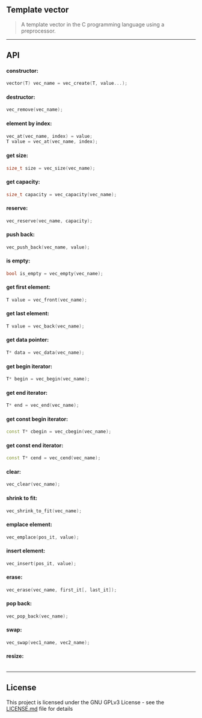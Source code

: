 ## Template vector
> A template vector in the C programming language using a preprocessor.

---

## API
#### constructor:
```c++
vector(T) vec_name = vec_create(T, value...);
```
#### destructor:
```c++
vec_remove(vec_name);
```
#### element by index:
```c++
vec_at(vec_name, index) = value;
T value = vec_at(vec_name, index);
```
#### get size:
```c++
size_t size = vec_size(vec_name);
```
#### get capacity:
```c++
size_t capacity = vec_capacity(vec_name);
```
#### reserve:
```c++
vec_reserve(vec_name, capacity);
```
#### push back:
```c++
vec_push_back(vec_name, value);
```
#### is empty:
```c++
bool is_empty = vec_empty(vec_name);
```
#### get first element:
```c++
T value = vec_front(vec_name);
```
#### get last element:
```c++
T value = vec_back(vec_name);
```
#### get data pointer:
```c++
T* data = vec_data(vec_name);
```
#### get begin iterator:
```c++
T* begin = vec_begin(vec_name);
```
#### get end iterator:
```c++
T* end = vec_end(vec_name);
```
#### get const begin iterator:
```c++
const T* cbegin = vec_cbegin(vec_name);
```
#### get const end iterator:
```c++
const T* cend = vec_cend(vec_name);
```
#### clear:
```c++
vec_clear(vec_name);
```
#### shrink to fit:
```c++
vec_shrink_to_fit(vec_name);
```
#### emplace element:
```c++
vec_emplace(pos_it, value);
```
#### insert element:
```c++
vec_insert(pos_it, value);
```
#### erase:
```c++
vec_erase(vec_name, first_it[, last_it]);
```
#### pop back:
```c++
vec_pop_back(vec_name);
```
#### swap:
```c++
vec_swap(vec1_name, vec2_name);
```
#### resize:
```c++

```

---

## License
This project is licensed under the GNU GPLv3 License - see the [LICENSE.md](LICENSE.md) file for details

